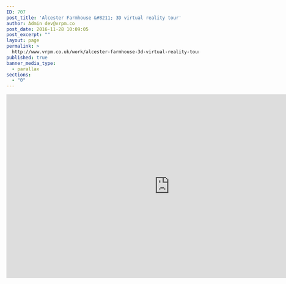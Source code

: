 ```yaml
---
ID: 707
post_title: 'Alcester Farmhouse &#8211; 3D virtual reality tour'
author: Admin dev@vrpm.co
post_date: 2016-11-28 10:09:05
post_excerpt: ""
layout: page
permalink: >
  http://www.vrpm.co.uk/work/alcester-farmhouse-3d-virtual-reality-tour/
published: true
banner_media_type:
  - parallax
sections:
  - "0"
---
```

<iframe src="https://my.matterport.com/show/?m=ZEocpcmPJYu" width="853" height="480" frameborder="0" allowfullscreen="allowfullscreen"></iframe>